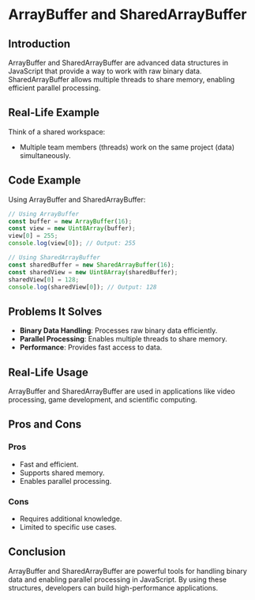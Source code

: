 # ArrayBuffer and SharedArrayBuffer

## Introduction
ArrayBuffer and SharedArrayBuffer are advanced data structures in JavaScript that provide a way to work with raw binary data. SharedArrayBuffer allows multiple threads to share memory, enabling efficient parallel processing.

## Real-Life Example
Think of a shared workspace:
- Multiple team members (threads) work on the same project (data) simultaneously.

## Code Example
Using ArrayBuffer and SharedArrayBuffer:
```javascript
// Using ArrayBuffer
const buffer = new ArrayBuffer(16);
const view = new Uint8Array(buffer);
view[0] = 255;
console.log(view[0]); // Output: 255

// Using SharedArrayBuffer
const sharedBuffer = new SharedArrayBuffer(16);
const sharedView = new Uint8Array(sharedBuffer);
sharedView[0] = 128;
console.log(sharedView[0]); // Output: 128
```

## Problems It Solves
- **Binary Data Handling**: Processes raw binary data efficiently.
- **Parallel Processing**: Enables multiple threads to share memory.
- **Performance**: Provides fast access to data.

## Real-Life Usage
ArrayBuffer and SharedArrayBuffer are used in applications like video processing, game development, and scientific computing.

## Pros and Cons
### Pros
- Fast and efficient.
- Supports shared memory.
- Enables parallel processing.

### Cons
- Requires additional knowledge.
- Limited to specific use cases.

## Conclusion
ArrayBuffer and SharedArrayBuffer are powerful tools for handling binary data and enabling parallel processing in JavaScript. By using these structures, developers can build high-performance applications.
